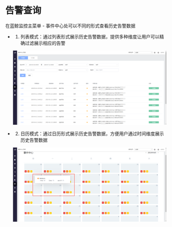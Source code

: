 # 告警查询

在蓝鲸监控主菜单 - 事件中心处可以不同的形式查看历史告警数据

  - 1. 列表模式：通过列表形式展示历史告警数据，提供多种维度让用户可以精确过滤展示相应的告警

    ![](../../assets/monitor_check_alarm.png)

  - 2. 日历模式：通过日历形式展示历史告警数据，方便用户通过时间维度展示历史告警数据

    ![](../../assets/monitor_check_alarm2.png)
